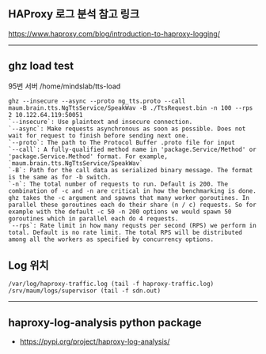 ## HAProxy 로그 분석 참고 링크
https://www.haproxy.com/blog/introduction-to-haproxy-logging/
***
## ghz load test
95번 서버
/home/mindslab/tts-load
```
ghz --insecure --async --proto ng_tts.proto --call maum.brain.tts.NgTtsService/SpeakWav -B ./TtsRequest.bin -n 100 --rps 2 10.122.64.119:50051
`--insecure`: Use plaintext and insecure connection.
`--async`: Make requests asynchronous as soon as possible. Does not wait for request to finish before sending next one.
`--proto`: The path to The Protocol Buffer .proto file for input
`--call`: A fully-qualified method name in 'package.Service/Method' or 'package.Service.Method' format. For example, `maum.brain.tts.NgTtsService/SpeakWav` 
`-B`: Path for the call data as serialized binary message. The format is the same as for -b switch.
`-n`: The total number of requests to run. Default is 200. The combination of -c and -n are critical in how the benchmarking is done. ghz takes the -c argument and spawns that many worker goroutines. In parallel these goroutines each do their share (n / c) requests. So for example with the default -c 50 -n 200 options we would spawn 50 goroutines which in parallel each do 4 requests.
`--rps`: Rate limit in how many requsts per second (RPS) we perform in total. Default is no rate limit. The total RPS will be distributed among all the workers as specified by concurrency options.

```
## Log 위치

```
/var/log/haproxy-traffic.log (tail -f haproxy-traffic.log)
/srv/maum/logs/supervisor (tail -f sdn.out)
```

***
## haproxy-log-analysis python package
- https://pypi.org/project/haproxy-log-analysis/
